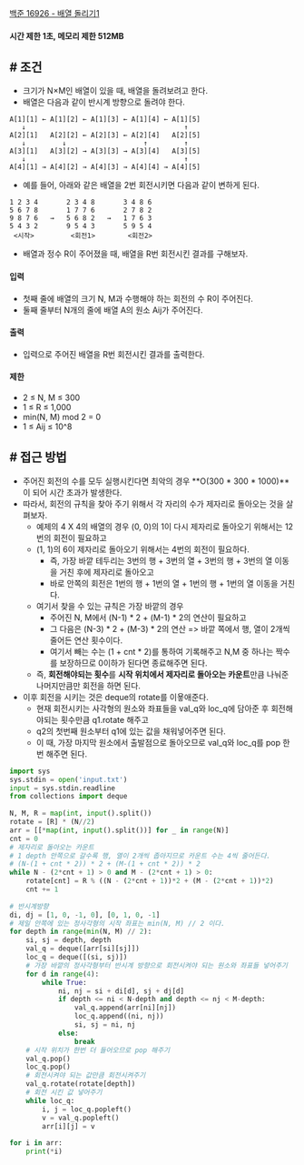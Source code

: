 
[백준 16926 - 배열 돌리기1](https://www.acmicpc.net/problem/16926)

#### **시간 제한 1초, 메모리 제한 512MB**

## **# 조건**

- 크기가 N×M인 배열이 있을 때, 배열을 돌려보려고 한다. 
- 배열은 다음과 같이 반시계 방향으로 돌려야 한다.

```
A[1][1] ← A[1][2] ← A[1][3] ← A[1][4] ← A[1][5]
   ↓                                       ↑
A[2][1]   A[2][2] ← A[2][3] ← A[2][4]   A[2][5]
   ↓         ↓                   ↑         ↑
A[3][1]   A[3][2] → A[3][3] → A[3][4]   A[3][5]
   ↓                                       ↑
A[4][1] → A[4][2] → A[4][3] → A[4][4] → A[4][5]
```

- 예를 들어, 아래와 같은 배열을 2번 회전시키면 다음과 같이 변하게 된다.

```
1 2 3 4       2 3 4 8       3 4 8 6
5 6 7 8       1 7 7 6       2 7 8 2
9 8 7 6   →   5 6 8 2   →   1 7 6 3
5 4 3 2       9 5 4 3       5 9 5 4
 <시작>         <회전1>        <회전2>
```

- 배열과 정수 R이 주어졌을 때, 배열을 R번 회전시킨 결과를 구해보자.

#### **입력**
- 첫째 줄에 배열의 크기 N, M과 수행해야 하는 회전의 수 R이 주어진다.
- 둘째 줄부터 N개의 줄에 배열 A의 원소 Aij가 주어진다.

#### **출력**
- 입력으로 주어진 배열을 R번 회전시킨 결과를 출력한다.

#### **제한**
- 2 ≤ N, M ≤ 300
- 1 ≤ R ≤ 1,000
- min(N, M) mod 2 = 0
- 1 ≤ Aij ≤ 10^8

## **# 접근 방법**

- 주어진 회전의 수를 모두 실행시킨다면 최악의 경우 **O(300 * 300 * 1000)**이 되어 시간 초과가 발생한다.
- 따라서, 회전의 규칙을 찾아 주기 위해서 각 자리의 수가 제자리로 돌아오는 것을 살펴보자.
	- 예제의 4 X 4의 배열의 경우 (0, 0)의 1이 다시 제자리로 돌아오기 위해서는 12번의 회전이 필요하고
	- (1, 1)의 6이 제자리로 돌아오기 위해서는 4번의 회전이 필요하다.
		- 즉, 가장 바깥 테두리는 3번의 행 + 3번의 열 + 3번의 행 + 3번의 열 이동을 거친 후에 제자리로 돌아오고
		- 바로 안쪽의 회전은 1번의 행 + 1번의 열 + 1번의 행 + 1번의 열 이동을 거친다.
	- 여기서 찾을 수 있는 규칙은 가장 바깥의 경우
		- 주어진 N, M에서 (N-1) * 2 + (M-1) * 2의 연산이 필요하고
		- 그 다음은 (N-3) * 2 + (M-3) * 2의 연산 => 바깥 쪽에서 행, 열이 2개씩 줄어든 연산 횟수이다.
		- 여기서 빼는 수는 (1 + cnt * 2)를 통하여 기록해주고 N,M 중 하나는 짝수를 보장하므로 0이하가 된다면 종료해주면 된다.
	- 즉, **회전해야되는 횟수**를 **시작 위치에서 제자리로 돌아오는 카운트**만큼 나눠준 나머지만큼만 회전을 하면 된다.
- 이후 회전을 시키는 것은 deque의 rotate를 이욯애준다.
	- 현재 회전시키는 사각형의 원소와 좌표들을 val_q와 loc_q에 담아준 후 회전해야되는 횟수만큼 q1.rotate 해주고
	- q2의 첫번째 원소부터 q1에 있는 값을 채워넣어주면 된다.
	- 이 때, 가장 마지막 원소에서 출발점으로 돌아오므로 val_q와 loc_q를 pop 한번 해주면 된다.

```python
import sys  
sys.stdin = open('input.txt')  
input = sys.stdin.readline  
from collections import deque  
  
N, M, R = map(int, input().split())  
rotate = [R] * (N//2)  
arr = [[*map(int, input().split())] for _ in range(N)]  
cnt = 0  
# 제자리로 돌아오는 카운트  
# 1 depth 안쪽으로 갈수록 행, 열이 2개씩 좁아지므로 카운트 수는 4씩 줄어든다.  
# (N-(1 + cnt * 2)) * 2 + (M-(1 + cnt * 2)) * 2  
while N - (2*cnt + 1) > 0 and M - (2*cnt + 1) > 0:  
    rotate[cnt] = R % ((N - (2*cnt + 1))*2 + (M - (2*cnt + 1))*2)  
    cnt += 1  
  
# 반시계방향  
di, dj = [1, 0, -1, 0], [0, 1, 0, -1]  
# 제일 안쪽에 있는 정사각형의 시작 좌표는 min(N, M) // 2 이다.  
for depth in range(min(N, M) // 2):  
    si, sj = depth, depth  
    val_q = deque([arr[si][sj]])  
    loc_q = deque([(si, sj)])  
    # 가장 바깥의 정사각형부터 반시계 방향으로 회전시켜야 되는 원소와 좌표들 넣어주기  
    for d in range(4):  
        while True:  
            ni, nj = si + di[d], sj + dj[d]  
            if depth <= ni < N-depth and depth <= nj < M-depth:  
                val_q.append(arr[ni][nj])  
                loc_q.append((ni, nj))  
                si, sj = ni, nj  
            else:  
                break  
    # 시작 위치가 한번 더 들어오므로 pop 해주기  
    val_q.pop()  
    loc_q.pop()  
    # 회전시켜야 되는 값만큼 회전시켜주기  
    val_q.rotate(rotate[depth])  
    # 회전 시킨 값 넣어주기  
    while loc_q:  
        i, j = loc_q.popleft()  
        v = val_q.popleft()  
        arr[i][j] = v  
  
for i in arr:  
    print(*i)
```